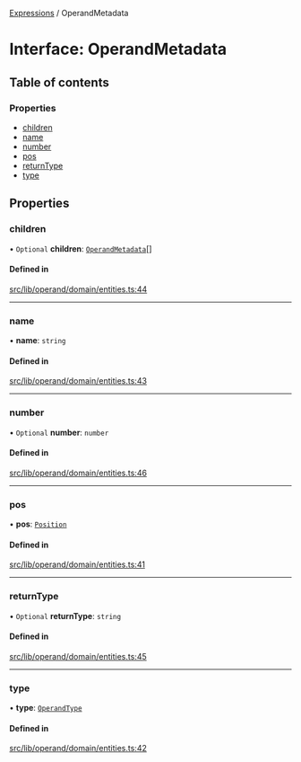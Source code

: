 [Expressions](../README.md) / OperandMetadata

# Interface: OperandMetadata

## Table of contents

### Properties

- [children](OperandMetadata.md#children)
- [name](OperandMetadata.md#name)
- [number](OperandMetadata.md#number)
- [pos](OperandMetadata.md#pos)
- [returnType](OperandMetadata.md#returntype)
- [type](OperandMetadata.md#type)

## Properties

### children

• `Optional` **children**: [`OperandMetadata`](OperandMetadata.md)[]

#### Defined in

[src/lib/operand/domain/entities.ts:44](https://github.com/FlavioLionelRita/3xpr/blob/911c547/src/lib/operand/domain/entities.ts#L44)

___

### name

• **name**: `string`

#### Defined in

[src/lib/operand/domain/entities.ts:43](https://github.com/FlavioLionelRita/3xpr/blob/911c547/src/lib/operand/domain/entities.ts#L43)

___

### number

• `Optional` **number**: `number`

#### Defined in

[src/lib/operand/domain/entities.ts:46](https://github.com/FlavioLionelRita/3xpr/blob/911c547/src/lib/operand/domain/entities.ts#L46)

___

### pos

• **pos**: [`Position`](../classes/Position.md)

#### Defined in

[src/lib/operand/domain/entities.ts:41](https://github.com/FlavioLionelRita/3xpr/blob/911c547/src/lib/operand/domain/entities.ts#L41)

___

### returnType

• `Optional` **returnType**: `string`

#### Defined in

[src/lib/operand/domain/entities.ts:45](https://github.com/FlavioLionelRita/3xpr/blob/911c547/src/lib/operand/domain/entities.ts#L45)

___

### type

• **type**: [`OperandType`](../enums/OperandType.md)

#### Defined in

[src/lib/operand/domain/entities.ts:42](https://github.com/FlavioLionelRita/3xpr/blob/911c547/src/lib/operand/domain/entities.ts#L42)

